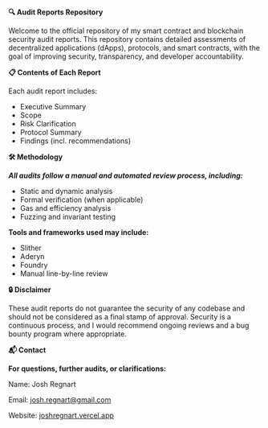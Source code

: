 **🔍 Audit Reports Repository**

Welcome to the official repository of my smart contract and blockchain security audit reports. This repository contains detailed assessments of decentralized applications (dApps), protocols, and smart contracts, with the goal of improving security, transparency, and developer accountability.



**📋 Contents of Each Report**


Each audit report includes:
- Executive Summary
- Scope
- Risk Clarification 
- Protocol Summary
- Findings (incl. recommendations)


**🛠 Methodology**


***All audits follow a manual and automated review process, including:***

- Static and dynamic analysis
- Formal verification (when applicable)
- Gas and efficiency analysis
- Fuzzing and invariant testing

****Tools and frameworks used may include:****

- Slither
- Aderyn
- Foundry
- Manual line-by-line review


**🔒 Disclaimer**


These audit reports do not guarantee the security of any codebase and should not be considered as a final stamp of approval. Security is a continuous process, and I would recommend ongoing reviews and a bug bounty program where appropriate.


**📬 Contact**


****For questions, further audits, or clarifications:****

Name: Josh Regnart

Email: [josh.regnart@gmail.com](josh.regnart@gmail.com)

Website: [joshregnart.vercel.app](https://joshregnart.vercel.app/)
